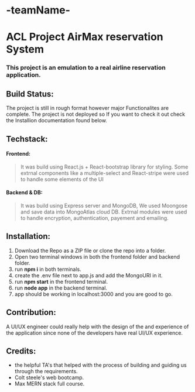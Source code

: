 # -teamName- 
# ACL Project AirMax reservation System
### This project is an emulation to a real airline reservation application.

## Build Status:
The project is still in rough format however major Functionalites are complete.
The project is not deployed so If you want to check it out check the Installion documentation found below.

## Techstack:
#### Frontend:
> It was build using React.js + React-bootstrap library for styling.
Some extrnal components like a multiple-select and React-stripe were used to handle some elements of the UI

#### Backend & DB:
> It was build using Express server and MongoDB, We used Moongose and save data into MongoAtlas cloud DB.
Extrnal modules were used to handle encryption, authentication, payement and emailing.

## Installation:
1. Download the Repo as a ZIP file or clone the repo into a folder.
2. Open two terminal windows in both the frontend folder and backend folder.
3. run **npm i** in both terminals.
4. create the .env file next to app.js and add the MongoURI in it.
5. run **npm start** in the frontend terminal.
6. run **node app** in the backend terminal. 
7. app should be working in localhost:3000 and you are good to go.

## Contribution: 
A UI/UX engineer could really help with the design of the and experience of the application since none of the developers have real UI/UX experience.

## Credits: 
* the helpful TA's that helped with the process of building and guiding us through the requirements.
* Colt steele's web bootcamp.
* Max MERN stack full course.
